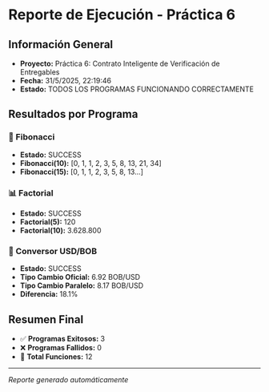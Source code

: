 # Reporte de Ejecución - Práctica 6

## Información General
- **Proyecto:** Práctica 6: Contrato Inteligente de Verificación de Entregables
- **Fecha:** 31/5/2025, 22:19:46
- **Estado:** TODOS LOS PROGRAMAS FUNCIONANDO CORRECTAMENTE

## Resultados por Programa

### 🔢 Fibonacci
- **Estado:** SUCCESS
- **Fibonacci(10):** [0, 1, 1, 2, 3, 5, 8, 13, 21, 34]
- **Fibonacci(15):** [0, 1, 1, 2, 3, 5, 8, 13...]

### 📊 Factorial
- **Estado:** SUCCESS
- **Factorial(5):** 120
- **Factorial(10):** 3.628.800

### 💱 Conversor USD/BOB
- **Estado:** SUCCESS
- **Tipo Cambio Oficial:** 6.92 BOB/USD
- **Tipo Cambio Paralelo:** 8.17 BOB/USD
- **Diferencia:** 18.1%

## Resumen Final
- ✅ **Programas Exitosos:** 3
- ❌ **Programas Fallidos:** 0
- 🔧 **Total Funciones:** 12



---
*Reporte generado automáticamente*
